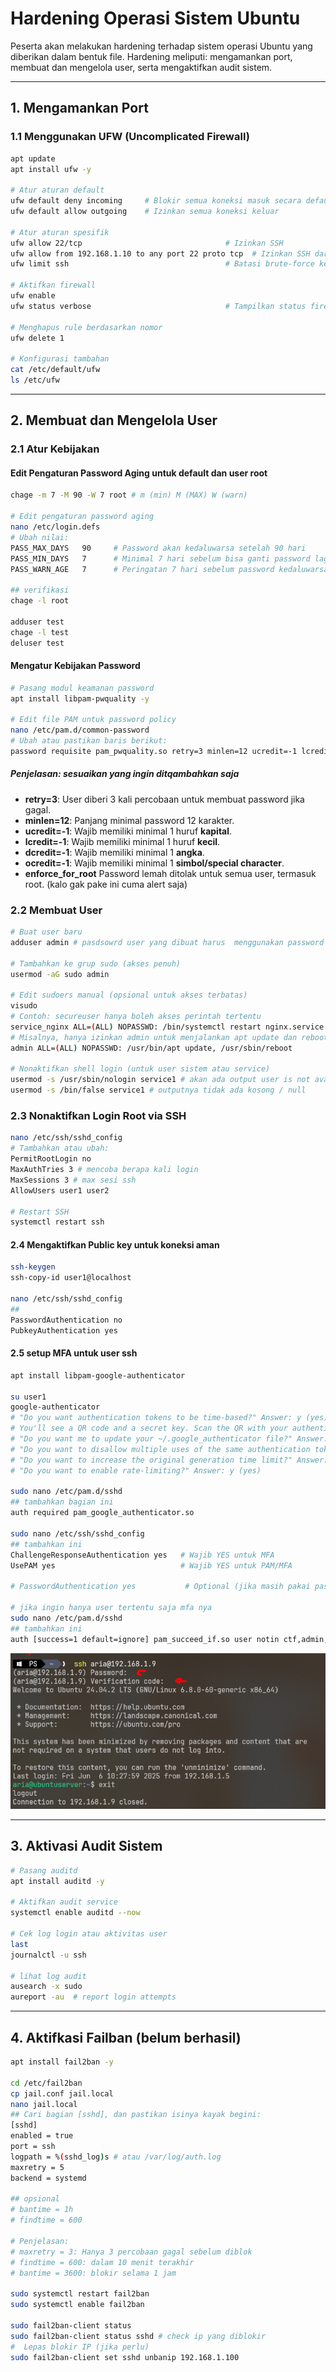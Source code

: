# Hardening Operasi Sistem Ubuntu
Peserta akan melakukan hardening terhadap sistem operasi Ubuntu yang diberikan dalam bentuk file. Hardening meliputi: mengamankan port, membuat dan mengelola user, serta mengaktifkan audit sistem.

---

## 1. Mengamankan Port
### 1.1 Menggunakan UFW (Uncomplicated Firewall)
```bash
apt update
apt install ufw -y

# Atur aturan default
ufw default deny incoming     # Blokir semua koneksi masuk secara default
ufw default allow outgoing    # Izinkan semua koneksi keluar

# Atur aturan spesifik
ufw allow 22/tcp                                # Izinkan SSH
ufw allow from 192.168.1.10 to any port 22 proto tcp  # Izinkan SSH dari IP tertentu
ufw limit ssh                                   # Batasi brute-force ke SSH

# Aktifkan firewall
ufw enable
ufw status verbose                              # Tampilkan status firewall

# Menghapus rule berdasarkan nomor
ufw delete 1

# Konfigurasi tambahan
cat /etc/default/ufw
ls /etc/ufw
```

---

## 2. Membuat dan Mengelola User
### 2.1 Atur Kebijakan
#### Edit Pengaturan Password Aging untuk default dan user root
```bash
chage -m 7 -M 90 -W 7 root # m (min) M (MAX) W (warn)

# Edit pengaturan password aging
nano /etc/login.defs
# Ubah nilai:
PASS_MAX_DAYS   90     # Password akan kedaluwarsa setelah 90 hari
PASS_MIN_DAYS   7      # Minimal 7 hari sebelum bisa ganti password lagi
PASS_WARN_AGE   7      # Peringatan 7 hari sebelum password kedaluwarsa

## verifikasi
chage -l root

adduser test
chage -l test
deluser test
```

#### Mengatur Kebijakan Password
```bash
# Pasang modul keamanan password
apt install libpam-pwquality -y

# Edit file PAM untuk password policy
nano /etc/pam.d/common-password
# Ubah atau pastikan baris berikut:
password requisite pam_pwquality.so retry=3 minlen=12 ucredit=-1 lcredit=-1 dcredit=-1 ocredit=-1 enforce_for_root
```

##### Penjelasan: sesuaikan yang ingin ditqambahkan saja
- **retry=3**: User diberi 3 kali percobaan untuk membuat password jika gagal.
- **minlen=12**: Panjang minimal password 12 karakter.
- **ucredit=-1**: Wajib memiliki minimal 1 huruf **kapital**.
- **lcredit=-1**: Wajib memiliki minimal 1 huruf **kecil**.
- **dcredit=-1**: Wajib memiliki minimal 1 **angka**.
- **ocredit=-1**: Wajib memiliki minimal 1 **simbol/special character**.
- **enforce_for_root** Password lemah ditolak untuk semua user, termasuk root. (kalo gak pake ini cuma alert saja)

### 2.2 Membuat User
```bash
# Buat user baru
adduser admin # pasdsowrd user yang dibuat harus  menggunakan password yang sesuai kebijakan

# Tambahkan ke grup sudo (akses penuh)
usermod -aG sudo admin

# Edit sudoers manual (opsional untuk akses terbatas)
visudo
# Contoh: secureuser hanya boleh akses perintah tertentu
service_nginx ALL=(ALL) NOPASSWD: /bin/systemctl restart nginx.service
# Misalnya, hanya izinkan admin untuk menjalankan apt update dan reboot saja:
admin ALL=(ALL) NOPASSWD: /usr/bin/apt update, /usr/sbin/reboot

# Nonaktifkan shell login (untuk user sistem atau service)
usermod -s /usr/sbin/nologin service1 # akan ada output user is not avaible
usermod -s /bin/false service1 # outputnya tidak ada kosong / null
```

### 2.3 Nonaktifkan Login Root via SSH
```bash
nano /etc/ssh/sshd_config
# Tambahkan atau ubah:
PermitRootLogin no
MaxAuthTries 3 # mencoba berapa kali login
MaxSessions 3 # max sesi ssh
AllowUsers user1 user2

# Restart SSH
systemctl restart ssh
```

#### 2.4 Mengaktifkan Public key untuk koneksi aman
```bash
ssh-keygen
ssh-copy-id user1@localhost

nano /etc/ssh/sshd_config
## 
PasswordAuthentication no
PubkeyAuthentication yes
```

#### 2.5 setup MFA untuk user ssh
```bash
apt install libpam-google-authenticator

su user1
google-authenticator
# "Do you want authentication tokens to be time-based?" Answer: y (yes)
# You'll see a QR code and a secret key. Scan the QR with your authenticator app or manually enter the secret key. This step links your authenticator app to your Linux SSH MFA setup.
# "Do you want me to update your ~/.google_authenticator file?" Answer: y (yes)
# "Do you want to disallow multiple uses of the same authentication token?" Answer: y (yes)
# "Do you want to increase the original generation time limit?" Answer: n (no)
# "Do you want to enable rate-limiting?" Answer: y (yes)

sudo nano /etc/pam.d/sshd
## tambahkan bagian ini
auth required pam_google_authenticator.so

sudo nano /etc/ssh/sshd_config
## tambahkan ini
ChallengeResponseAuthentication yes   # Wajib YES untuk MFA
UsePAM yes                            # Wajib YES untuk PAM/MFA

# PasswordAuthentication yes           # Optional (jika masih pakai password)

# jika ingin hanya user tertentu saja mfa nya
sudo nano /etc/pam.d/sshd
## tambahkan ini
auth [success=1 default=ignore] pam_succeed_if.so user notin ctf,admin,aria
```

![alt text](images/Readme/image.png)

---

## 3. Aktivasi Audit Sistem
```bash
# Pasang auditd
apt install auditd -y

# Aktifkan audit service
systemctl enable auditd --now

# Cek log login atau aktivitas user
last
journalctl -u ssh

# lihat log audit
ausearch -x sudo
aureport -au  # report login attempts
```

---

## 4. Aktifkasi Failban (belum berhasil)
```bash
apt install fail2ban -y

cd /etc/fail2ban
cp jail.conf jail.local
nano jail.local
## Cari bagian [sshd], dan pastikan isinya kayak begini:
[sshd]
enabled = true
port = ssh
logpath = %(sshd_log)s # atau /var/log/auth.log
maxretry = 5
backend = systemd

## opsional
# bantime = 1h
# findtime = 600

# Penjelasan:
# maxretry = 3: Hanya 3 percobaan gagal sebelum diblok
# findtime = 600: dalam 10 menit terakhir
# bantime = 3600: blokir selama 1 jam

sudo systemctl restart fail2ban
sudo systemctl enable fail2ban

sudo fail2ban-client status
sudo fail2ban-client status sshd # check ip yang diblokir
#  Lepas blokir IP (jika perlu)
sudo fail2ban-client set sshd unbanip 192.168.1.100
```